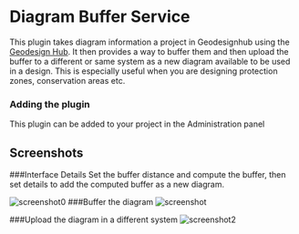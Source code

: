 # Diagram Buffer Service
This plugin takes diagram information a project in Geodesignhub using the [Geodesign Hub](https://www.geodesignhub.com/). It then provides a way to buffer them and then upload the buffer to a different or same system as a new diagram available to be used in a design. This is especially useful when you are designing protection zones, conservation areas etc. 

### Adding the plugin
This plugin can be added to your project in the Administration panel

## Screenshots
###Interface Details
Set the buffer distance and compute the buffer, then set details to add the computed buffer as a new diagram. 

![screenshot0](https://i.imgur.com/U2wqWUG.jpg)
###Buffer the diagram
![screenshot](https://i.imgur.com/fWXm5Ab.png)

###Upload the diagram in a different system
![screenshot2](https://i.imgur.com/NfVdXWr.png)
